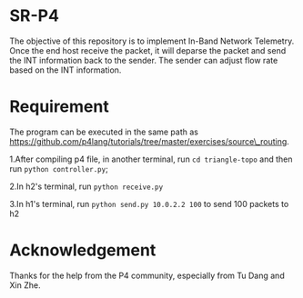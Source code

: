 # SR-P4  
The objective of this repository is to implement In-Band Network Telemetry. Once the end host receive the packet, it will deparse the packet and send the INT information back to the sender. The sender can adjust flow rate based on the INT information. 

# Requirement
The program can be executed in the same path as https://github.com/p4lang/tutorials/tree/master/exercises/source\_routing. 

1.After compiling p4 file, in another terminal, run ```cd triangle-topo``` and then run ```python controller.py```;

2.In h2's terminal, run ```python receive.py``` 

3.In h1's terminal, run ```python send.py 10.0.2.2 100``` to send 100 packets to h2


# Acknowledgement
Thanks for the help from the P4 community, especially from Tu Dang and Xin Zhe.


